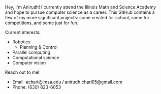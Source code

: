 Hey, I'm Anirudh! I currently attend the Illinois Math and Science Academy and hope to pursue computer science as a career. This GitHub contains a few of my more significant projects: some created for school, some for competitions, and some just for fun. 

Current interests:
  - Robotics
    - Planning & Control
  - Parallel computing
  - Computational science
  - Computer vision

Reach out to me!
  - Email: achari@imsa.edu / anirudh.chari05@gmail.com
  - Phone: (630) 823-6053
